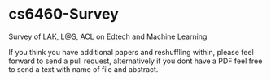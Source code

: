 # cs6460-Survey
Survey of LAK, L@S, ACL on Edtech and Machine Learning


If you think you have additional papers and reshuffling within, please feel forward to send a pull request, alternatively if you dont have a PDF feel free to send a text with name of file and abstract.
